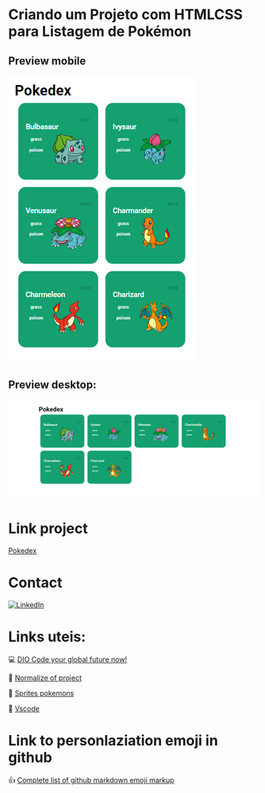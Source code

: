 # Criando um Projeto com HTMLCSS para Listagem de Pokémon

## Preview mobile
![Alt text](preview_mobile.png)

## Preview desktop:
![Alt text](preview_desktop.png)

# Link project
[Pokedex](https://danielkremes.github.io/pokedex/)

# Contact
[![LinkedIn](https://img.shields.io/badge/LinkedIn-%230077B5.svg?logo=linkedin&logoColor=white)](https://www.linkedin.com/in/daniel-kremes-94919227b/)

# Links uteis:
💻 [DIO Code your global future now!](https://www.dio.me/)

🔗 [Normalize of project](https://cdnjs.com/libraries/normalize)

🔗 [Sprites pokemons](https://github.com/sashafirsov/pokeapi-sprites/tree/master)

🔗 [Vscode](https://code.visualstudio.com/)

# Link to personlaziation emoji in github
👍 [Complete list of github markdown emoji markup](https://gist.github.com/rxaviers/7360908)
